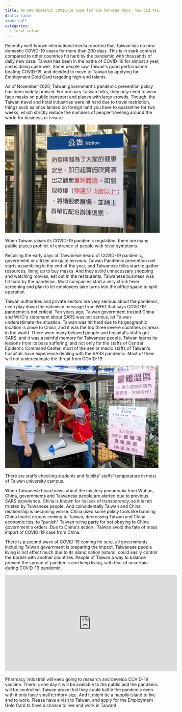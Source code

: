 ```yaml
---
title: No new domestic COVID-19 case for two hundred days, how did taiwan do it?
draft: false
tags: null
categories:
  - local colour
---
```

Recently well-known international media reported that Taiwan has no new domestic COVID-19 cases for more than 200 days. This is in stark contrast compared to other countries hit hard by the pandemic with thousands of daily new case. Taiwan has been in the battle of COVID-19 for almost a year, and is doing quite well. Some people saw Taiwan's good performance beating COVID-19, and decided to move to Taiwan by applying for Employment Gold Card targeting high-end talents.

As of November 2020, Taiwan government's pandemic prevention policy has been widely praised. For ordinary Taiwan folks, they only need to wear face masks on public transport and places with large crowds. Though, the Taiwan travel and hotel industries were hit hard due to travel restriction, things suck as once landed on foreign land you have to quarantine for two weeks, which strictly reduce the numbers of people traveling around the world for business or leisure.

![Taipei-metro-Fever-notice](/cms-uploads/taipei-metro-fever-notice.jpg "Taipei metro Fever notice")

When Taiwan raises its COVID-19 pandemic regulation, there are many public places prohibit of entrance of people with fever symptoms.

Recalling the early days of Taiwanese heard of COVID-19 pandemic, government or citizen are quite nervous. Taiwan Pandemic prevention unit starts assembling in the end of the year, and Taiwanese folks start to gather resources, lining up to buy masks. And they avoid unnecessary shopping and watching movies, eat out in the restaurants. Taiwanese business was hit hard by the pandemic. Most companies start a very strick fever screening and plan to let employees take turns into the office space to split operation.

Taiwan authorities and private sectors are very serious about the pandemic, even play down the optimism message from WHO that says COVD-19 pandemic is not critical. Ten years ago, Taiwan government trusted China and WHO's statement about SARS was not serious, let Taiwan underestimate the situation. Taiwan was hit hard due to its geographic location is close to China, and it was the top three severe countries or areas in the world. There were many beloved people and hospital's staffs got SARS, and it was a painful memory for Taiwanese people. Taiwan learns its lessons from its pass suffering, and not only for the staffs of Central Epidemic Command Center, most of the senior medic staffs of Taiwan's hospitals have experience dealing with the SARS pandemic. Most of them will not underestimate the threat from COVID-19.

![National Taiwan Normal University fever station](/cms-uploads/national-taiwan-normal-university-fever-station.jpg "National Taiwan Normal University fever station")

There are staffs checking students and facility' staffs' temperature in most of Taiwan university campus.

When Taiwanese heard news about the mystery pneumonia from Wuhan, China, governments and Taiwanese people are alerted due to previous SARS experience. China is known for its lack of transparency, so it is not trusted by Taiwanese people. And coincidentally Taiwan and China relationship is becoming worse. China used some policy tools like banning China tourist groups coming to Taiwan, decreasing Taiwan and China economic ties, to "punish" Taiwan ruling party for not obeying to China government's orders. Due to China's action , Taiwan avoid the fate of mass import of COVID-19 case from China.

There is a second wave of COVID-19 coming for sure, all governments including Taiwan government is preparing the impact. Taiwanese people living is not effect much due to its island nation natural, could easily control the border with another countries. People of Taiwan a way to balance prevent the spread of pandemic and keep living, with fear of uncertain during COVID-19 pandemic.

<iframe width="560" height="315" src="https://www.youtube.com/embed/6Zy4sl2ZWPM" frameborder="0" allow="accelerometer; autoplay; clipboard-write; encrypted-media; gyroscope; picture-in-picture" allowfullscreen></iframe>

Pharmacy industrial will keep going to research and develop COVID-19 vaccine. There is one day it will be available to the public and the pandemic will be controlled. Taiwan prove that they could battle the pandemic even with it only have small territory size. And it might be a happily island to live and to work. Please have a visit to Taiwan, and apply for the Employment Gold Card to have a chance to live and work in Taiwan!